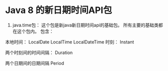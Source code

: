 # Java 8 的新日期时间API包

1. java.time包： 这个包是新java新日期时间api的基础包。
所有主要的基础类都在这个包内。
包含：

本地时间：
	LocalDate
	LocalTime
	LocalDateTime
时刻：
	Instant

两个时刻间的时间间隔：
	Duration

两个日期间的日期间隔
	Period



